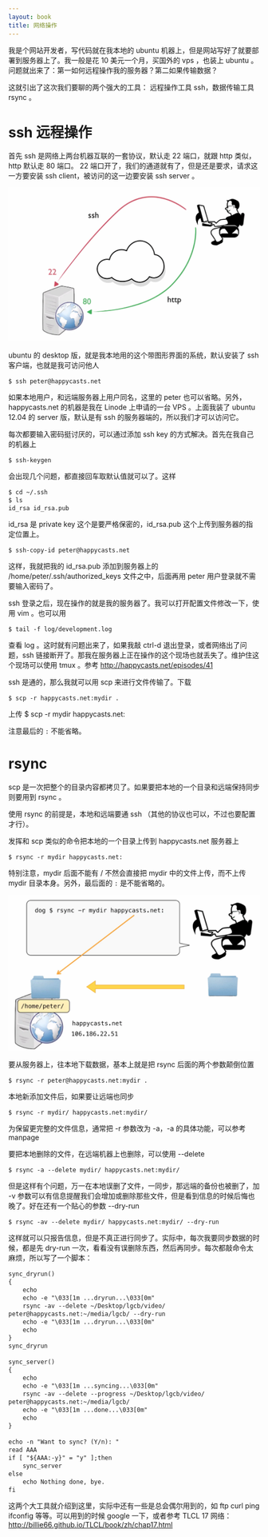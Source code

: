 ```yaml
---
layout: book
title: 网络操作
---
```


我是个网站开发者，写代码就在我本地的 ubuntu 机器上，但是网站写好了就要部署到服务器上了。我一般是花 10 美元一个月，买国外的 vps ，也装上 ubuntu 。问题就出来了：第一如何远程操作我的服务器？第二如果传输数据？

这就引出了这次我们要聊的两个强大的工具： 远程操作工具 ssh，数据传输工具 rsync 。

# ssh 远程操作

首先 ssh 是网络上两台机器互联的一套协议，默认走 22 端口，就跟 http 类似， http 默认走 80 端口。
22 端口开了，我们的通道就有了，但是还是要求，请求这一方要安装 ssh client，被访问的这一边要安装 ssh server 。

![](images/ssh_port.png)

ubuntu 的 desktop 版，就是我本地用的这个带图形界面的系统，默认安装了 ssh 客户端，也就是我可访问他人

    $ ssh peter@happycasts.net

如果本地用户，和远端服务器上用户同名，这里的 peter 也可以省略。另外，happycasts.net 的机器是我在 Linode 上申请的一台 VPS 。上面我装了 ubuntu 12.04 的 server 版，默认是有 ssh 的服务器端的，所以我们才可以访问它。

每次都要输入密码挺讨厌的，可以通过添加 ssh key 的方式解决。首先在我自己的机器上

    $ ssh-keygen

会出现几个问题，都直接回车取默认值就可以了。这样

    $ cd ~/.ssh
    $ ls
    id_rsa id_rsa.pub

id_rsa 是 private key 这个是要严格保密的，id_rsa.pub 这个上传到服务器的指定位置上。

    $ ssh-copy-id peter@happycasts.net


 这样，我就把我的 id_rsa.pub 添加到服务器上的 /home/peter/.ssh/authorized_keys 文件之中，后面再用 peter 用户登录就不需要输入密码了。


ssh 登录之后，现在操作的就是我的服务器了。我可以打开配置文件修改一下，使用 vim 。也可以用

    $ tail -f log/development.log

查看 log 。这时就有问题出来了，如果我敲 ctrl-d 退出登录，或者网络出了问题，ssh 链接断开了。那我在服务器上正在操作的这个现场也就丢失了。维护住这个现场可以使用 tmux 。参考 <http://happycasts.net/episodes/41>


ssh 是通的，那么我就可以用 scp 来进行文件传输了。下载

    $ scp -r happycasts.net:mydir .

上传
    $ scp -r mydir happycasts.net:

注意最后的 `:` 不能省略。

# rsync

scp 是一次把整个的目录内容都拷贝了。如果要把本地的一个目录和远端保持同步则要用到 rsync 。

使用 rsync 的前提是，本地和远端要通 ssh （其他的协议也可以，不过也要配置才行）。

发挥和 scp 类似的命令把本地的一个目录上传到 happycasts.net 服务器上

    $ rsync -r mydir happycasts.net:

特别注意，mydir 后面不能有 / 不然会直接把 mydir 中的文件上传，而不上传 mydir 目录本身。另外，最后面的 `:` 是不能省略的。

![](images/rsync.png)

要从服务器上，往本地下载数据，基本上就是把 rsync 后面的两个参数颠倒位置

    $ rsync -r peter@happycasts.net:mydir .

本地新添加文件后，如果要让远端也同步

    $ rsync -r mydir/ happycasts.net:mydir/

为保留更完整的文件信息，通常把 -r 参数改为 -a，-a 的具体功能，可以参考 manpage

要把本地删除的文件，在远端机器上也删除，可以使用 --delete

    $ rsync -a --delete mydir/ happycasts.net:mydir/

但是这样有个问题，万一在本地误删了文件，一同步，那远端的备份也被删了，加 -v 参数可以有信息提醒我们会增加或删除那些文件，但是看到信息的时候后悔也晚了。好在还有一个贴心的参数 --dry-run

    $ rsync -av --delete mydir/ happycasts.net:mydir/ --dry-run

这样就可以只报告信息，但是不真正进行同步了。实际中，每次我要同步数据的时候，都是先 dry-run 一次，看看没有误删除东西，然后再同步。每次都敲命令太麻烦，所以写了一个脚本：

    sync_dryrun()
    {
        echo
        echo -e "\033[1m ...dryrun...\033[0m"
        rsync -av --delete ~/Desktop/lgcb/video/ peter@happycasts.net:~/media/lgcb/ --dry-run
        echo -e "\033[1m ...dryrun...\033[0m"
        echo
    }
    sync_dryrun

    sync_server()
    {
        echo
        echo -e "\033[1m ...syncing...\033[0m"
        rsync -av --delete --progress ~/Desktop/lgcb/video/ peter@happycasts.net:~/media/lgcb/
        echo -e "\033[1m ...done...\033[0m"
        echo
    }

    echo -n "Want to sync? (Y/n): "
    read AAA
    if [ "${AAA:-y}" = "y" ];then
        sync_server
    else
        echo Nothing done, bye.
    fi



这两个大工具就介绍到这里，实际中还有一些是总会偶尔用到的，如 ftp curl ping ifconfig 等等。可以用到的时候 google 一下，或者参考 TLCL 17 网络：<http://billie66.github.io/TLCL/book/zh/chap17.html>
